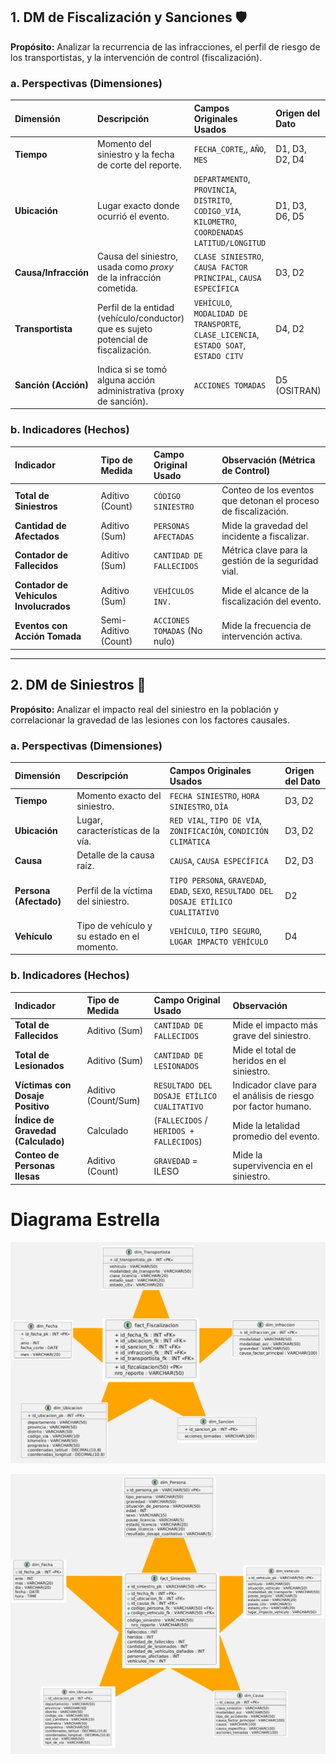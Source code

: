 

## 1. DM de Fiscalización y Sanciones 🛡️

**Propósito:** Analizar la recurrencia de las infracciones, el perfil de riesgo de los transportistas, y la intervención de control (fiscalización).

### a. Perspectivas (Dimensiones)

| Dimensión | Descripción | Campos Originales Usados | Origen del Dato |
| :--- | :--- | :--- | :--- |
| **Tiempo** | Momento del siniestro y la fecha de corte del reporte. | `FECHA_CORTE`,, `AÑO`, `MES` | D1, D3, D2, D4 |
| **Ubicación** | Lugar exacto donde ocurrió el evento. | `DEPARTAMENTO`, `PROVINCIA`, `DISTRITO`, `CODIGO_VÍA`, `KILOMETRO`, `COORDENADAS LATITUD/LONGITUD` | D1, D3, D6, D5 |
| **Causa/Infracción** | Causa del siniestro, usada como *proxy* de la infracción cometida. | `CLASE SINIESTRO`, `CAUSA FACTOR PRINCIPAL`, `CAUSA ESPECÍFICA` | D3, D2 |
| **Transportista** | Perfil de la entidad (vehículo/conductor) que es sujeto potencial de fiscalización. | `VEHÍCULO`, `MODALIDAD DE TRANSPORTE`, `CLASE_LICENCIA`, `ESTADO SOAT`, `ESTADO CITV` | D4, D2 |
| **Sanción (Acción)** | Indica si se tomó alguna acción administrativa (proxy de sanción). | `ACCIONES TOMADAS` | D5 (OSITRAN) |

### b. Indicadores (Hechos)

| Indicador | Tipo de Medida | Campo Original Usado | Observación (Métrica de Control) |
| :--- | :--- | :--- | :--- |
| **Total de Siniestros** | Aditivo (Count) | `CÓDIGO SINIESTRO` | Conteo de los eventos que detonan el proceso de fiscalización. |
| **Cantidad de Afectados** | Aditivo (Sum) | `PERSONAS AFECTADAS` | Mide la gravedad del incidente a fiscalizar. |
| **Contador de Fallecidos** | Aditivo (Sum) | `CANTIDAD DE FALLECIDOS` | Métrica clave para la gestión de la seguridad vial. |
| **Contador de Vehículos Involucrados** | Aditivo (Sum) | `VEHÍCULOS INV.` | Mide el alcance de la fiscalización del evento. |
| **Eventos con Acción Tomada** | Semi-Aditivo (Count) | `ACCIONES TOMADAS` (No nulo) | Mide la frecuencia de intervención activa. |

---

## 2. DM de Siniestros  🏥

**Propósito:** Analizar el impacto real del siniestro en la población y correlacionar la gravedad de las lesiones con los factores causales.

### a. Perspectivas (Dimensiones)

| Dimensión | Descripción | Campos Originales Usados | Origen del Dato |
| :--- | :--- | :--- | :--- |
| **Tiempo** | Momento exacto del siniestro. | `FECHA SINIESTRO`, `HORA SINIESTRO`, `DÍA` | D3, D2 |
| **Ubicación** | Lugar, características de la vía. | `RED VIAL`, `TIPO DE VÍA`, `ZONIFICACIÓN`, `CONDICIÓN CLIMÁTICA` | D3, D2 |
| **Causa** | Detalle de la causa raíz. | `CAUSA`, `CAUSA ESPECÍFICA` | D2, D3 |
| **Persona (Afectado)** | Perfil de la víctima del siniestro. | `TIPO PERSONA`, `GRAVEDAD`, `EDAD`, `SEXO`, `RESULTADO DEL DOSAJE ETÍLICO CUALITATIVO` | D2 |
| **Vehículo** | Tipo de vehículo y su estado en el momento. | `VEHÍCULO`, `TIPO SEGURO`, `LUGAR IMPACTO VEHÍCULO` | D4 |

### b. Indicadores (Hechos)

| Indicador | Tipo de Medida | Campo Original Usado | Observación |
| :--- | :--- | :--- | :--- |
| **Total de Fallecidos** | Aditivo (Sum) | `CANTIDAD DE FALLECIDOS` | Mide el impacto más grave del siniestro. |
| **Total de Lesionados** | Aditivo (Sum) | `CANTIDAD DE LESIONADOS` | Mide el total de heridos en el siniestro. |
| **Víctimas con Dosaje Positivo**| Aditivo (Count/Sum) | `RESULTADO DEL DOSAJE ETÍLICO CUALITATIVO` | Indicador clave para el análisis de riesgo por factor humano. |
| **Índice de Gravedad (Calculado)** | Calculado | (`FALLECIDOS` / `HERIDOS + FALLECIDOS`) | Mide la letalidad promedio del evento. |
| **Conteo de Personas Ilesas** | Aditivo (Count) | `GRAVEDAD` = ILESO | Mide la supervivencia en el siniestro. |






# Diagrama Estrella
![Fizcalizaciones](https://github.com/RenzoAr10/Grupo_10_Sutran_25_II_SIN/blob/main/images/diagrama%20estrella%2001.jpg)

![](https://github.com/RenzoAr10/Grupo_10_Sutran_25_II_SIN/blob/main/images/diagrama%20estrella%2002.jpg)
